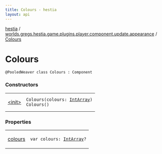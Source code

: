 ```yaml
---
title: Colours - hestia
layout: api
---
```


<div class='api-docs-breadcrumbs'><a href="../../index.html">hestia</a> / <a href="../index.html">worlds.gregs.hestia.game.plugins.player.component.update.appearance</a> / <a href="./index.html">Colours</a></div>

# Colours

<div class="signature"><code><span class="identifier">@PooledWeaver</span> <span class="keyword">class </span><span class="identifier">Colours</span>&nbsp;<span class="symbol">:</span>&nbsp;<span class="identifier">Component</span></code></div>

### Constructors

<table class="api-docs-table">
<tbody>
<tr>
<td markdown="1">

<a href="-init-.html">&lt;init&gt;</a>


</td>
<td markdown="1">
<div class="signature"><code><span class="identifier">Colours</span><span class="symbol">(</span><span class="parameterName" id="worlds.gregs.hestia.game.plugins.player.component.update.appearance.Colours$<init>(kotlin.IntArray)/colours">colours</span><span class="symbol">:</span>&nbsp;<a href="https://kotlinlang.org/api/latest/jvm/stdlib/kotlin/-int-array/index.html"><span class="identifier">IntArray</span></a><span class="symbol">)</span></code></div>

<div class="signature"><code><span class="identifier">Colours</span><span class="symbol">(</span><span class="symbol">)</span></code></div>

</td>
</tr>
</tbody>
</table>

### Properties

<table class="api-docs-table">
<tbody>
<tr>
<td markdown="1">

<a href="colours.html">colours</a>


</td>
<td markdown="1">
<div class="signature"><code><span class="keyword">var </span><span class="identifier">colours</span><span class="symbol">: </span><a href="https://kotlinlang.org/api/latest/jvm/stdlib/kotlin/-int-array/index.html"><span class="identifier">IntArray</span></a><span class="symbol">?</span></code></div>

</td>
</tr>
</tbody>
</table>
